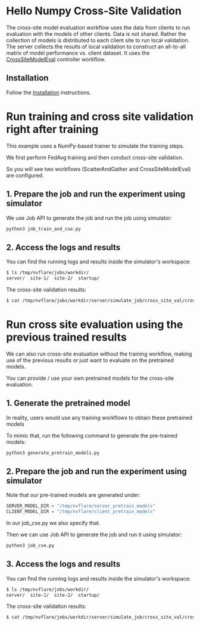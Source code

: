 # Hello Numpy Cross-Site Validation

The cross-site model evaluation workflow uses the data from clients to run evaluation with the models of other clients. Data is not shared. Rather the collection of models is distributed to each client site to run local validation. The server collects the results of local validation to construct an all-to-all matrix of model performance vs. client dataset. It uses the [CrossSiteModelEval](https://nvflare.readthedocs.io/en/main/apidocs/nvflare.app_common.workflows.cross_site_model_eval.html) controller workflow.


## Installation

Follow the [Installation](../../getting_started/README.md) instructions.

# Run training and cross site validation right after training

This example uses a NumPy-based trainer to simulate the training steps.

We first perform FedAvg training and then conduct cross-site validation.

So you will see two workflows (ScatterAndGather and CrossSiteModelEval) are configured.

## 1. Prepare the job and run the experiment using simulator

We use Job API to generate the job and run the job using simulator:

```bash
python3 job_train_and_cse.py
```

## 2. Access the logs and results

You can find the running logs and results inside the simulator's workspace:

```bash
$ ls /tmp/nvflare/jobs/workdir/
server/  site-1/  site-2/  startup/
```

The cross-site validation results:

```bash
$ cat /tmp/nvflare/jobs/workdir/server/simulate_job/cross_site_val/cross_val_results.json
```

# Run cross site evaluation using the previous trained results

We can also run cross-site evaluation without the training workflow, making use of the previous results or just want to evaluate on the pretrained models.

You can provide / use your own pretrained models for the cross-site evaluation.

## 1. Generate the pretrained model

In reality, users would use any training workflows to obtain these pretrained models

To mimic that, run the following command to generate the pre-trained models:

```bash
python3 generate_pretrain_models.py
```

## 2. Prepare the job and run the experiment using simulator

Note that our pre-trained models are generated under:

```python
SERVER_MODEL_DIR = "/tmp/nvflare/server_pretrain_models"
CLIENT_MODEL_DIR = "/tmp/nvflare/client_pretrain_models"
```

In our job_cse.py we also specify that.

Then we can use Job API to generate the job and run it using simulator:

```bash
python3 job_cse.py
```

## 3. Access the logs and results

You can find the running logs and results inside the simulator's workspace:

```bash
$ ls /tmp/nvflare/jobs/workdir/
server/  site-1/  site-2/  startup/
```

The cross-site validation results:

```bash
$ cat /tmp/nvflare/jobs/workdir/server/simulate_job/cross_site_val/cross_val_results.json
```